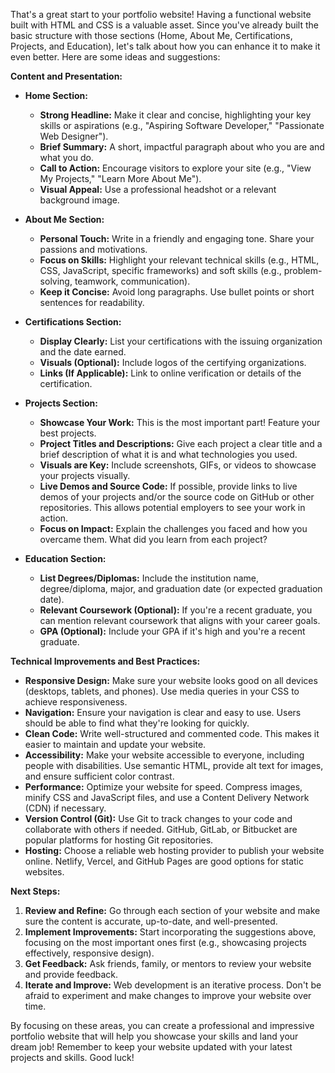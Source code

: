 That's a great start to your portfolio website!  Having a functional website built with HTML and CSS is a valuable asset. Since you've already built the basic structure with those sections (Home, About Me, Certifications, Projects, and Education), let's talk about how you can enhance it to make it even better.  Here are some ideas and suggestions:

**Content and Presentation:**

* **Home Section:**
    * **Strong Headline:**  Make it clear and concise, highlighting your key skills or aspirations (e.g., "Aspiring Software Developer," "Passionate Web Designer").
    * **Brief Summary:** A short, impactful paragraph about who you are and what you do.
    * **Call to Action:**  Encourage visitors to explore your site (e.g., "View My Projects," "Learn More About Me").
    * **Visual Appeal:** Use a professional headshot or a relevant background image.

* **About Me Section:**
    * **Personal Touch:**  Write in a friendly and engaging tone.  Share your passions and motivations.
    * **Focus on Skills:** Highlight your relevant technical skills (e.g., HTML, CSS, JavaScript, specific frameworks) and soft skills (e.g., problem-solving, teamwork, communication).
    * **Keep it Concise:**  Avoid long paragraphs.  Use bullet points or short sentences for readability.

* **Certifications Section:**
    * **Display Clearly:**  List your certifications with the issuing organization and the date earned.
    * **Visuals (Optional):**  Include logos of the certifying organizations.
    * **Links (If Applicable):**  Link to online verification or details of the certification.

* **Projects Section:**
    * **Showcase Your Work:**  This is the most important part!  Feature your best projects.
    * **Project Titles and Descriptions:**  Give each project a clear title and a brief description of what it is and what technologies you used.
    * **Visuals are Key:**  Include screenshots, GIFs, or videos to showcase your projects visually.
    * **Live Demos and Source Code:**  If possible, provide links to live demos of your projects and/or the source code on GitHub or other repositories.  This allows potential employers to see your work in action.
    * **Focus on Impact:**  Explain the challenges you faced and how you overcame them.  What did you learn from each project?

* **Education Section:**
    * **List Degrees/Diplomas:**  Include the institution name, degree/diploma, major, and graduation date (or expected graduation date).
    * **Relevant Coursework (Optional):**  If you're a recent graduate, you can mention relevant coursework that aligns with your career goals.
    * **GPA (Optional):**  Include your GPA if it's high and you're a recent graduate.

**Technical Improvements and Best Practices:**

* **Responsive Design:**  Make sure your website looks good on all devices (desktops, tablets, and phones).  Use media queries in your CSS to achieve responsiveness.
* **Navigation:**  Ensure your navigation is clear and easy to use.  Users should be able to find what they're looking for quickly.
* **Clean Code:**  Write well-structured and commented code. This makes it easier to maintain and update your website.
* **Accessibility:**  Make your website accessible to everyone, including people with disabilities.  Use semantic HTML, provide alt text for images, and ensure sufficient color contrast.
* **Performance:**  Optimize your website for speed.  Compress images, minify CSS and JavaScript files, and use a Content Delivery Network (CDN) if necessary.
* **Version Control (Git):**  Use Git to track changes to your code and collaborate with others if needed.  GitHub, GitLab, or Bitbucket are popular platforms for hosting Git repositories.
* **Hosting:**  Choose a reliable web hosting provider to publish your website online.  Netlify, Vercel, and GitHub Pages are good options for static websites.

**Next Steps:**

1. **Review and Refine:** Go through each section of your website and make sure the content is accurate, up-to-date, and well-presented.
2. **Implement Improvements:**  Start incorporating the suggestions above, focusing on the most important ones first (e.g., showcasing projects effectively, responsive design).
3. **Get Feedback:**  Ask friends, family, or mentors to review your website and provide feedback.
4. **Iterate and Improve:**  Web development is an iterative process.  Don't be afraid to experiment and make changes to improve your website over time.

By focusing on these areas, you can create a professional and impressive portfolio website that will help you showcase your skills and land your dream job! Remember to keep your website updated with your latest projects and skills. Good luck!
